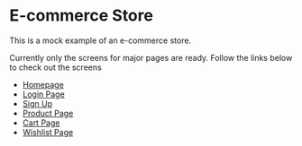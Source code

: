 # E-commerce Store

This is a mock example of an e-commerce store.

Currently only the screens for major pages are ready. Follow the links below to check out the screens
- [Homepage](https://thepencilstore.netlify.app/)
- [Login Page](https://thepencilstore.netlify.app/login.html)
- [Sign Up](https://thepencilstore.netlify.app/sign_up.html)
- [Product Page](https://thepencilstore.netlify.app/products.html)
- [Cart Page](https://thepencilstore.netlify.app/cart.html)
- [Wishlist Page](https://thepencilstore.netlify.app/wishlist.html)